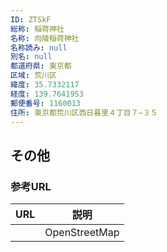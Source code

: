 ```yaml
---
ID: ZTSkF
総称: 稲荷神社
名称: 向陵稲荷神社
名称読み: null
別名: null
都道府県: 東京都
区域: 荒川区
緯度: 35.7332117
経度: 139.7641953
郵便番号: 1160013
住所: 東京都荒川区西日暮里４丁目７−３５
---
```


## その他

### 参考URL

| URL | 説明          |
| --- | ------------- |
|     | OpenStreetMap |
